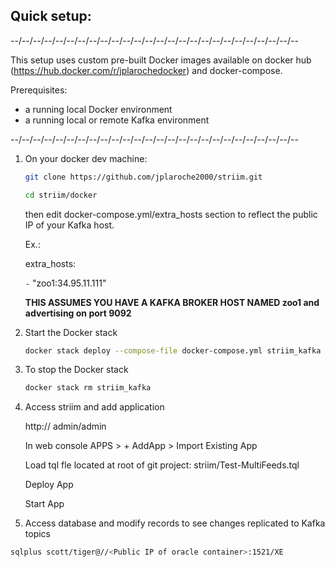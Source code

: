
Quick setup:
------------

--/--/--/--/--/--/--/--/--/--/--/--/--/--/--/--/--/--/--/--/--/--/--/--/--/--

This setup uses custom pre-built Docker images available on docker hub 
(https://hub.docker.com/r/jplarochedocker) and docker-compose.

Prerequisites:
- a running local Docker environment
- a running local or remote Kafka environment

--/--/--/--/--/--/--/--/--/--/--/--/--/--/--/--/--/--/--/--/--/--/--/--/--/--

1. On your docker dev machine:

    ```sh
    git clone https://github.com/jplaroche2000/striim.git
    ```

    ```sh
    cd striim/docker
    ```

    then edit docker-compose.yml/extra_hosts section to reflect the public IP of your Kafka host.

    Ex.:  
    
    extra_hosts:
      
      `-` "zoo1:34.95.11.111"  

    **THIS ASSUMES YOU HAVE A KAFKA BROKER HOST NAMED zoo1 and advertising on port 9092**
 
 
2. Start the Docker stack

    ```sh
    docker stack deploy --compose-file docker-compose.yml striim_kafka
    ```

3. To stop the Docker stack

    ```sh
    docker stack rm striim_kafka
    ```

4. Access striim and add application

   http://<Docker host public IP>
   admin/admin
   
   In web console
   APPS > + AddApp > Import Existing App
   
   Load tql fle located at root of git project:
   striim/Test-MultiFeeds.tql
   
   Deploy App
   
   Start App
   
 5. Access database and modify records to see changes replicated to Kafka topics
 
   ```sh
   sqlplus scott/tiger@//<Public IP of oracle container>:1521/XE
   ```
   
   
   
   